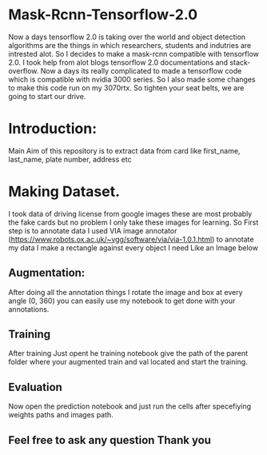 # Mask-Rcnn-Tensorflow-2.0

Now a days tensorflow 2.0 is taking over the world and object detection algorithms are the things in which researchers, students and indutries are intrested alot. So
I decides to make a mask-rcnn compatible with tensorflow 2.0. I took help from alot blogs tensorflow 2.0 documentations and stack-overflow. Now a days its really 
complicated to made a tensorflow code which is compatible with nvidia 3000 series. So I also made some changes to make this code run on my 3070rtx. So tighten your 
seat belts, we are going to start our drive.

# Introduction:
Main Aim of this repository is to extract data from card like first_name, last_name, plate number, address etc

# Making Dataset.
I took data of driving license from google images these are most probably the fake cards but no problem I only take these images for learning. So First step is to
annotate data I used VIA image annotator (https://www.robots.ox.ac.uk/~vgg/software/via/via-1.0.1.html) to annotate my data I make a rectangle against every object
I need Like an Image below


## Augmentation:

After doing all the annotation things I rotate the image and box at every angle (0, 360) you can easily use my notebook to get done with your annotations.

## Training

After training Just opent he training notebook give the path of the parent folder where your augmented train and val located and start the training.

## Evaluation

Now open the prediction notebook and just run the cells after specefiying weights paths and images path.


## Feel free to ask any question Thank you
